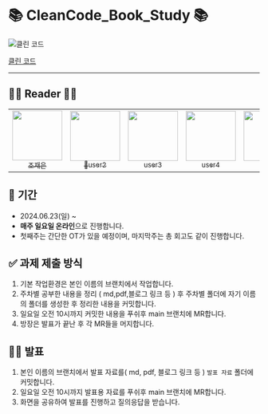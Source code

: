 # 📚 CleanCode_Book_Study 📚

![클린 코드](https://contents.kyobobook.co.kr/sih/fit-in/458x0/pdt/9788966260959.jpg)

[클린 코드](https://product.kyobobook.co.kr/detail/S000001032980)

---

## 👨‍🏫 Reader 👩‍🏫
<table>
  <tr>
    <td align="center">
      <a href="https://github.com/jojaegu2/">
        <img src="https://avatars.githubusercontent.com/u/65579171?v=4" width="100px;" alt=""/>
        <br />
        <sub>조재은</sub>
      </a>
    </td>
    <td align="center">
      <a href="https://github.com/user2">
        <img src="https://avatars.githubusercontent.com/u/53260922?v=4" width="100px;" alt=""/>
        <br />
        <sub>🐯user2</sub>
      </a>
    </td>
    <td align="center">
      <a href="https://github.com/user3">
        <img src="https://avatars.githubusercontent.com/u/50071076?v=4" width="100px;" alt=""/>
        <br />
        <sub>user3</sub>
      </a>
    </td>
    <td align="center">
      <a href="https://github.com/user3">
        <img src="https://avatars.githubusercontent.com/u/50071076?v=4" width="100px;" alt=""/>
        <br />
        <sub>user4</sub>
      </a>
    </td>
    <td align="center">
      <a href="https://github.com/user3">
        <img src="https://avatars.githubusercontent.com/u/50071076?v=4" width="100px;" alt=""/>
        <br />
        <sub>user4</sub>
      </a>
    </td>
  </tr>
</table>

## 📆 기간
- 2024.06.23(일) ~ 
- **매주 일요일 온라인**으로 진행합니다.
- 첫째주는 간단한 OT가 있을 예정이며, 마지막주는 총 회고도 같이 진행합니다.

## ✅ 과제 제출 방식 
1. 기본 작업환경은 본인 이름의 브랜치에서 작업합니다.
2. 주차별 공부한 내용을 정리 ( md,pdf,블로그 링크 등 ) 후 주차별 폴더에 자기 이름의 폴더를 생성한 후 정리한 내용을 커밋합니다.
3. 일요일 오전 10시까지 커밋한 내용을 푸쉬후 main 브랜치에 MR합니다.
4. 방장은 발표가 끝난 후 각 MR들을 머지합니다.

## 🙋🏻 발표
1. 본인 이름의 브랜치에서 발표 자료를( md, pdf, 블로그 링크 등 ) `발표 자료` 폴더에 커밋합니다.
2. 일요일 오전 10시까지 발표용 자료를 푸쉬후 main 브랜치에 MR합니다.
3. 화면을 공유하여 발표를 진행하고 질의응답을 받습니다. 

